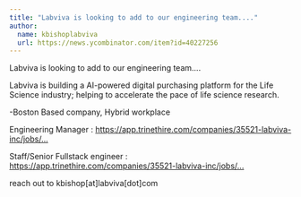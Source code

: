 ```yaml
---
title: "Labviva is looking to add to our engineering team...."
author:
  name: kbishoplabviva
  url: https://news.ycombinator.com/item?id=40227256
---
```

Labviva is looking to add to our engineering team....

Labviva is building a AI-powered digital purchasing platform for the Life Science industry; helping to accelerate the pace of life science research.

-Boston Based company, Hybrid workplace

Engineering Manager : <a href="https:&#x2F;&#x2F;app.trinethire.com&#x2F;companies&#x2F;35521-labviva-inc&#x2F;jobs&#x2F;90465-engineering-manager-inventory" rel="nofollow">https:&#x2F;&#x2F;app.trinethire.com&#x2F;companies&#x2F;35521-labviva-inc&#x2F;jobs&#x2F;...</a>

Staff&#x2F;Senior Fullstack engineer : <a href="https:&#x2F;&#x2F;app.trinethire.com&#x2F;companies&#x2F;35521-labviva-inc&#x2F;jobs&#x2F;90779-staff-fullstack-engineer" rel="nofollow">https:&#x2F;&#x2F;app.trinethire.com&#x2F;companies&#x2F;35521-labviva-inc&#x2F;jobs&#x2F;...</a>

reach out to kbishop[at]labviva[dot]com
